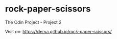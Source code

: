 # rock-paper-scissors

The Odin Project - Project 2

Visit on: https://derva.github.io/rock-paper-scissors/
